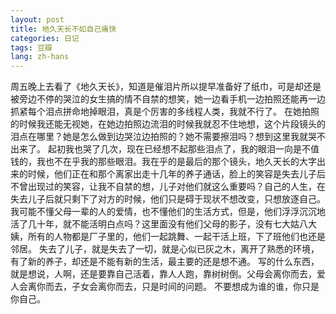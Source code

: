 ```yaml
---
layout: post
title: 地久天长不如自己痛快
categories: 日记
tags: 豆瓣
lang: zh-hans
---
```

周五晚上去看了《地久天长》，知道是催泪片所以提早准备好了纸巾，可是却还是被旁边不停的哭泣的女生搞的情不自禁的想笑，她一边看手机一边拍照还能再一边抓紧每个泪点拼命地掉眼泪，真是个厉害的多线程人类，我就不行了。
在她拍照的时候我还能无视她，在她边拍照边流泪的时候我就忍不住地想，这个片段镜头的泪点在哪里？她是怎么做到边哭泣边拍照的？她不需要擦泪吗？想到这里我就哭不出来了。
起初我也哭了几次，现在已经想不起那些泪点了，我的眼泪一向是不值钱的，我也不在乎我的那些眼泪。我在乎的是最后的那个镜头，地久天长的大字出来的时候，他们正在和那个离家出走十几年的养子通话，脸上的笑容是失去儿子后不曾出现过的笑容，让我不自禁的想，儿子对他们就这么重要吗？自己的人生，在失去儿子后就只剩下了对方的时候，他们只是碍于现状不想改变，只想放逐自己。
我可能不懂父母一辈的人的爱情，也不懂他们的生活方式，但是，他们浮浮沉沉地活了几十年，就不能活明白点吗？这里面没有他们父母的影子，没有七大姑八大姨，所有的人物都是厂子里的，他们一起跳舞、一起干活上班，下了班他们也还是邻居。
失去了儿子，就是失去了一切，就是心似已灰之木，离开了熟悉的环境，有了新的养子，却还是不能有新的生活，最主要的还是想不通。
写的什么东西，就是想说，人啊，还是要靠自己活着，靠人人跑，靠树树倒。父母会离你而去，爱人会离你而去，子女会离你而去，只是时间的问题。
不要想成为谁的谁，你只是你自己。